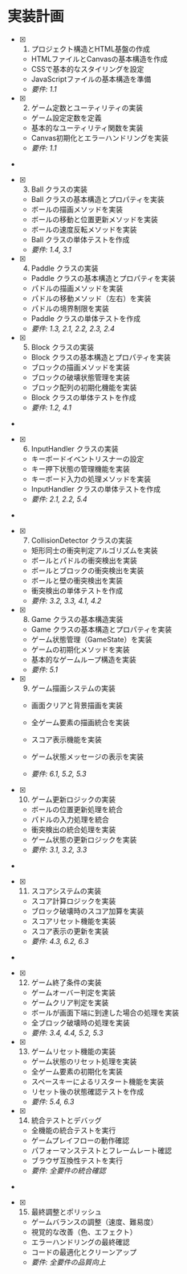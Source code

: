 # 実装計画

- [x] 1. プロジェクト構造とHTML基盤の作成





  - HTMLファイルとCanvasの基本構造を作成
  - CSSで基本的なスタイリングを設定
  - JavaScriptファイルの基本構造を準備
  - _要件: 1.1_

- [x] 2. ゲーム定数とユーティリティの実装





  - ゲーム設定定数を定義
  - 基本的なユーティリティ関数を実装
  - Canvas初期化とエラーハンドリングを実装
  - _要件: 1.1_
-

- [x] 3. Ball クラスの実装




  - Ball クラスの基本構造とプロパティを実装
  - ボールの描画メソッドを実装
  - ボールの移動と位置更新メソッドを実装
  - ボールの速度反転メソッドを実装
  - Ball クラスの単体テストを作成
  - _要件: 1.4, 3.1_

- [x] 4. Paddle クラスの実装





  - Paddle クラスの基本構造とプロパティを実装
  - パドルの描画メソッドを実装
  - パドルの移動メソッド（左右）を実装
  - パドルの境界制限を実装
  - Paddle クラスの単体テストを作成
  - _要件: 1.3, 2.1, 2.2, 2.3, 2.4_

- [x] 5. Block クラスの実装





  - Block クラスの基本構造とプロパティを実装
  - ブロックの描画メソッドを実装
  - ブロックの破壊状態管理を実装
  - ブロック配列の初期化機能を実装
  - Block クラスの単体テストを作成
  - _要件: 1.2, 4.1_
-

- [x] 6. InputHandler クラスの実装




  - キーボードイベントリスナーの設定
  - キー押下状態の管理機能を実装
  - キーボード入力の処理メソッドを実装
  - InputHandler クラスの単体テストを作成
  - _要件: 2.1, 2.2, 5.4_
-

- [x] 7. CollisionDetector クラスの実装




  - 矩形同士の衝突判定アルゴリズムを実装
  - ボールとパドルの衝突検出を実装
  - ボールとブロックの衝突検出を実装
  - ボールと壁の衝突検出を実装
  - 衝突検出の単体テストを作成
  - _要件: 3.2, 3.3, 4.1, 4.2_

- [x] 8. Game クラスの基本構造実装





  - Game クラスの基本構造とプロパティを実装
  - ゲーム状態管理（GameState）を実装
  - ゲームの初期化メソッドを実装
  - 基本的なゲームループ構造を実装
  - _要件: 5.1_

- [x] 9. ゲーム描画システムの実装








  - 画面クリアと背景描画を実装
  - 全ゲーム要素の描画統合を実装
  - スコア表示機能を実装
  
  - ゲーム状態メッセージの表示を実装
  - _要件: 6.1, 5.2, 5.3_

- [x] 10. ゲーム更新ロジックの実装









  - ボールの位置更新処理を統合
  - パドルの入力処理を統合
  - 衝突検出の統合処理を実装
  - ゲーム状態の更新ロジックを実装
  - _要件: 3.1, 3.2, 3.3_
-

- [x] 11. スコアシステムの実装




  - スコア計算ロジックを実装
  - ブロック破壊時のスコア加算を実装
  - スコアリセット機能を実装
  - スコア表示の更新を実装
  - _要件: 4.3, 6.2, 6.3_
-

- [x] 12. ゲーム終了条件の実装




  - ゲームオーバー判定を実装
  - ゲームクリア判定を実装
  - ボールが画面下端に到達した場合の処理を実装
  - 全ブロック破壊時の処理を実装
  - _要件: 3.4, 4.4, 5.2, 5.3_

- [x] 13. ゲームリセット機能の実装





  - ゲーム状態のリセット処理を実装
  - 全ゲーム要素の初期化を実装
  - スペースキーによるリスタート機能を実装
  - リセット後の状態確認テストを作成
  - _要件: 5.4, 6.3_

- [x] 14. 統合テストとデバッグ










  - 全機能の統合テストを実行
  - ゲームプレイフローの動作確認
  - パフォーマンステストとフレームレート確認
  - ブラウザ互換性テストを実行
  - _要件: 全要件の統合確認_
-

- [x] 15. 最終調整とポリッシュ




  - ゲームバランスの調整（速度、難易度）
  - 視覚的な改善（色、エフェクト）
  - エラーハンドリングの最終確認
  - コードの最適化とクリーンアップ
  - _要件: 全要件の品質向上_